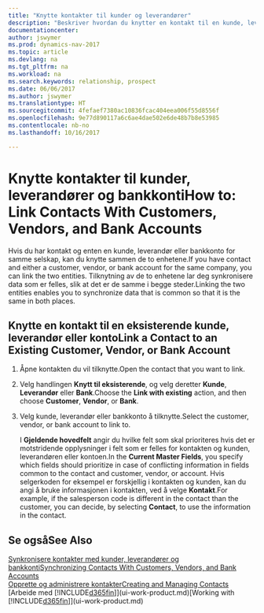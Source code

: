 ```yaml
---
title: "Knytte kontakter til kunder og leverandører"
description: "Beskriver hvordan du knytter en kontakt til en kunde, leverandør eller bankkonto fra det samme selskapet, slik at du kan synkronisere vanlige data."
documentationcenter: 
author: jswymer
ms.prod: dynamics-nav-2017
ms.topic: article
ms.devlang: na
ms.tgt_pltfrm: na
ms.workload: na
ms.search.keywords: relationship, prospect
ms.date: 06/06/2017
ms.author: jswymer
ms.translationtype: HT
ms.sourcegitcommit: 4fefaef7380ac10836fcac404eea006f55d8556f
ms.openlocfilehash: 9e77d890117a6c6ae4dae502e6de48b7b8e53985
ms.contentlocale: nb-no
ms.lasthandoff: 10/16/2017

---
```

# <a name="how-to-link-contacts-with-customers-vendors-and-bank-accounts"></a><span data-ttu-id="a88c4-103">Knytte kontakter til kunder, leverandører og bankkonti</span><span class="sxs-lookup"><span data-stu-id="a88c4-103">How to: Link Contacts With Customers, Vendors, and Bank Accounts</span></span>
<span data-ttu-id="a88c4-104">Hvis du har kontakt og enten en kunde, leverandør eller bankkonto for samme selskap, kan du knytte sammen de to enhetene.</span><span class="sxs-lookup"><span data-stu-id="a88c4-104">If you have contact and either a customer, vendor, or bank account for the same company, you can link the two entities.</span></span> <span data-ttu-id="a88c4-105">Tilknytning av de to enhetene lar deg synkronisere data som er felles, slik at det er de samme i begge steder.</span><span class="sxs-lookup"><span data-stu-id="a88c4-105">Linking the two entities enables you to synchronize data that is common so that it is the same in both places.</span></span>

## <a name="link-a-contact-to-an-existing-customer-vendor-or-bank-account"></a><span data-ttu-id="a88c4-106">Knytte en kontakt til en eksisterende kunde, leverandør eller konto</span><span class="sxs-lookup"><span data-stu-id="a88c4-106">Link a Contact to an Existing Customer, Vendor, or Bank Account</span></span>
1. <span data-ttu-id="a88c4-107">Åpne kontakten du vil tilknytte.</span><span class="sxs-lookup"><span data-stu-id="a88c4-107">Open the contact that you want to link.</span></span>
2. <span data-ttu-id="a88c4-108">Velg handlingen **Knytt til eksisterende**, og velg deretter **Kunde**, **Leverandør** eller **Bank**.</span><span class="sxs-lookup"><span data-stu-id="a88c4-108">Choose the **Link with existing** action, and then choose **Customer**, **Vendor**, or **Bank**.</span></span>
3. <span data-ttu-id="a88c4-109">Velg kunde, leverandør eller bankkonto å tilknytte.</span><span class="sxs-lookup"><span data-stu-id="a88c4-109">Select the customer, vendor, or bank account to link to.</span></span>

   <span data-ttu-id="a88c4-110">I **Gjeldende hovedfelt** angir du hvilke felt som skal prioriteres hvis det er motstridende opplysninger i felt som er felles for kontakten og kunden, leverandøren eller kontoen.</span><span class="sxs-lookup"><span data-stu-id="a88c4-110">In the **Current Master Fields**, you specify which fields should prioritize in case of conflicting information in fields common to the contact and customer, vendor, or account.</span></span> <span data-ttu-id="a88c4-111">Hvis selgerkoden for eksempel er forskjellig i kontakten og kunden, kan du angi å bruke informasjonen i kontakten, ved å velge **Kontakt**.</span><span class="sxs-lookup"><span data-stu-id="a88c4-111">For example, if the salesperson code is different in the contact than the customer, you can decide, by selecting **Contact**, to use the information in the contact.</span></span>

## <a name="see-also"></a><span data-ttu-id="a88c4-112">Se også</span><span class="sxs-lookup"><span data-stu-id="a88c4-112">See Also</span></span>
[<span data-ttu-id="a88c4-113">Synkronisere kontakter med kunder, leverandører og bankkonti</span><span class="sxs-lookup"><span data-stu-id="a88c4-113">Synchronizing Contacts With Customers, Vendors, and Bank Accounts</span></span>](marketing-synchronize-contacts-customers-vendors-bank-accounts.md)  
[<span data-ttu-id="a88c4-114">Opprette og administrere kontakter</span><span class="sxs-lookup"><span data-stu-id="a88c4-114">Creating and Managing Contacts</span></span>](marketing-contacts.md)  
<span data-ttu-id="a88c4-115">[Arbeide med [!INCLUDE[d365fin](includes/d365fin_md.md)]](ui-work-product.md)</span><span class="sxs-lookup"><span data-stu-id="a88c4-115">[Working with [!INCLUDE[d365fin](includes/d365fin_md.md)]](ui-work-product.md)</span></span>  

